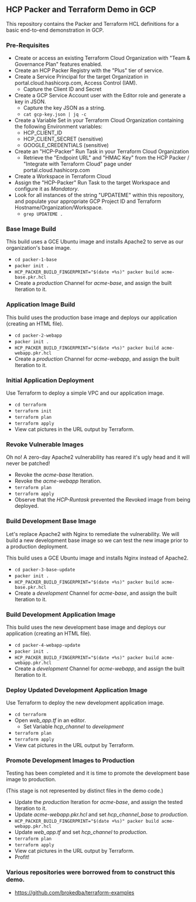 ## HCP Packer and Terraform Demo in GCP

This repository contains the Packer and Terraform HCL definitions for a basic end-to-end demonstration in GCP.

### Pre-Requisites
- Create or access an existing Terraform Cloud Organization with "Team & Governance Plan" features enabled.
- Create an HCP Packer Registry with the "Plus" tier of service.
- Create a Service Principal for the target Organization in portal.cloud.hashicorp.com, Access Control (IAM).
  - Capture the Client ID and Secret
- Create a GCP Service Account user with the Editor role and generate a key in JSON.
  - Capture the key JSON as a string.
  - ```cat gcp-key.json | jq -c```
- Create a Variable Set in your Terraform Cloud Organization containing the following Environment variables: 
  - HCP_CLIENT_ID
  - HCP_CLIENT_SECRET (sensitive)
  - GOOGLE_CREDENTIALS (sensitive)
- Create an "HCP-Packer" Run Task in your Terraform Cloud Organization
  - Retrieve the "Endpoint URL" and "HMAC Key" from the HCP Packer / "Integrate with Terraform Cloud" page under portal.cloud.hashicorp.com
- Create a Workspace in Terraform Cloud
- Assign the "HCP-Packer" Run Task to the target Workspace and configure it as *Mandatory*.
- Look for all instances of the string "UPDATEME" within this repository, and populate your appropriate GCP Project ID and Terraform Hostname/Organization/Workspace.
  - ```grep UPDATEME .```

### Base Image Build

This build uses a GCE Ubuntu image and installs Apache2 to serve as our organization's base image.

- ```cd packer-1-base```
- ```packer init .```
- ```HCP_PACKER_BUILD_FINGERPRINT="$(date +%s)" packer build acme-base.pkr.hcl```
- Create a *production* Channel for *acme-base*, and assign the built Iteration to it.

### Application Image Build

This build uses the production base image and deploys our application (creating an HTML file).

- ```cd packer-2-webapp```
- ```packer init .```
- ```HCP_PACKER_BUILD_FINGERPRINT="$(date +%s)" packer build acme-webapp.pkr.hcl```
- Create a *production* Channel for *acme-webapp*, and assign the built Iteration to it.

### Initial Application Deployment

Use Terraform to deploy a simple VPC and our application image.

- ```cd terraform```
- ```terraform init```
- ```terraform plan```
- ```terraform apply```
- View cat pictures in the URL output by Terraform.

### Revoke Vulnerable Images

Oh no!  A zero-day Apache2 vulnerability has reared it's ugly head and it will never be patched!

- Revoke the *acme-base* Iteration.
- Revoke the *acme-webapp* Iteration.
- ```terraform plan```
- ```terraform apply```
- Observe that the *HCP-Runtask* prevented the Revoked image from being deployed.

### Build Development Base Image

Let's replace Apache2 with Nginx to remediate the vulnerability.  We will build a new development base image so we can test the new image prior to a production deployment.

This build uses a GCE Ubuntu image and installs Nginx instead of Apache2.

- ```cd packer-3-base-update```
- ```packer init .```
- ```HCP_PACKER_BUILD_FINGERPRINT="$(date +%s)" packer build acme-base.pkr.hcl```
- Create a *development* Channel for *acme-base*, and assign the built Iteration to it.

### Build Development Application Image

This build uses the new development base image and deploys our application (creating an HTML file).

- ```cd packer-4-webapp-update```
- ```packer init .```
- ```HCP_PACKER_BUILD_FINGERPRINT="$(date +%s)" packer build acme-webapp.pkr.hcl```
- Create a *development* Channel for *acme-webapp*, and assign the built Iteration to it.

### Deploy Updated Development Application Image

Use Terraform to deploy the new development application image.

- ```cd terraform```
- Open *web_app.tf* in an editor.
  - Set Variable *hcp_channel* to *development*
- ```terraform plan```
- ```terraform apply```
- View cat pictures in the URL output by Terraform.

### Promote Development Images to Production

Testing has been completed and it is time to promote the development base image to production.

(This stage is not represented by distinct files in the demo code.)

- Update the *production* Iteration for *acme-base*, and assign the tested Iteration to it.
- Update *acme-webapp.pkr.hcl* and set *hcp_channel_base* to *production*.
- ```HCP_PACKER_BUILD_FINGERPRINT="$(date +%s)" packer build acme-webapp.pkr.hcl```
- Update *web_app.tf* and set *hcp_channel* to *production*.
- ```terraform plan```
- ```terraform apply```
- View cat pictures in the URL output by Terraform.
- Profit!

### Various repositories were borrowed from to construct this demo.
- https://github.com/brokedba/terraform-examples
